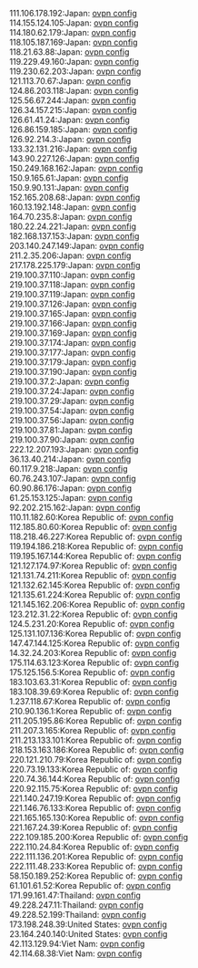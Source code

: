 111.106.178.192:Japan: [ovpn config](vpn/111_106_178_192.ovpn)  
114.155.124.105:Japan: [ovpn config](vpn/114_155_124_105.ovpn)  
114.180.62.179:Japan: [ovpn config](vpn/114_180_62_179.ovpn)  
118.105.187.169:Japan: [ovpn config](vpn/118_105_187_169.ovpn)  
118.21.63.88:Japan: [ovpn config](vpn/118_21_63_88.ovpn)  
119.229.49.160:Japan: [ovpn config](vpn/119_229_49_160.ovpn)  
119.230.62.203:Japan: [ovpn config](vpn/119_230_62_203.ovpn)  
121.113.70.67:Japan: [ovpn config](vpn/121_113_70_67.ovpn)  
124.86.203.118:Japan: [ovpn config](vpn/124_86_203_118.ovpn)  
125.56.67.244:Japan: [ovpn config](vpn/125_56_67_244.ovpn)  
126.34.157.215:Japan: [ovpn config](vpn/126_34_157_215.ovpn)  
126.61.41.24:Japan: [ovpn config](vpn/126_61_41_24.ovpn)  
126.86.159.185:Japan: [ovpn config](vpn/126_86_159_185.ovpn)  
126.92.214.3:Japan: [ovpn config](vpn/126_92_214_3.ovpn)  
133.32.131.216:Japan: [ovpn config](vpn/133_32_131_216.ovpn)  
143.90.227.126:Japan: [ovpn config](vpn/143_90_227_126.ovpn)  
150.249.168.162:Japan: [ovpn config](vpn/150_249_168_162.ovpn)  
150.9.165.61:Japan: [ovpn config](vpn/150_9_165_61.ovpn)  
150.9.90.131:Japan: [ovpn config](vpn/150_9_90_131.ovpn)  
152.165.208.68:Japan: [ovpn config](vpn/152_165_208_68.ovpn)  
160.13.192.148:Japan: [ovpn config](vpn/160_13_192_148.ovpn)  
164.70.235.8:Japan: [ovpn config](vpn/164_70_235_8.ovpn)  
180.22.24.221:Japan: [ovpn config](vpn/180_22_24_221.ovpn)  
182.168.137.153:Japan: [ovpn config](vpn/182_168_137_153.ovpn)  
203.140.247.149:Japan: [ovpn config](vpn/203_140_247_149.ovpn)  
211.2.35.206:Japan: [ovpn config](vpn/211_2_35_206.ovpn)  
217.178.225.179:Japan: [ovpn config](vpn/217_178_225_179.ovpn)  
219.100.37.110:Japan: [ovpn config](vpn/219_100_37_110.ovpn)  
219.100.37.118:Japan: [ovpn config](vpn/219_100_37_118.ovpn)  
219.100.37.119:Japan: [ovpn config](vpn/219_100_37_119.ovpn)  
219.100.37.126:Japan: [ovpn config](vpn/219_100_37_126.ovpn)  
219.100.37.165:Japan: [ovpn config](vpn/219_100_37_165.ovpn)  
219.100.37.166:Japan: [ovpn config](vpn/219_100_37_166.ovpn)  
219.100.37.169:Japan: [ovpn config](vpn/219_100_37_169.ovpn)  
219.100.37.174:Japan: [ovpn config](vpn/219_100_37_174.ovpn)  
219.100.37.177:Japan: [ovpn config](vpn/219_100_37_177.ovpn)  
219.100.37.179:Japan: [ovpn config](vpn/219_100_37_179.ovpn)  
219.100.37.190:Japan: [ovpn config](vpn/219_100_37_190.ovpn)  
219.100.37.2:Japan: [ovpn config](vpn/219_100_37_2.ovpn)  
219.100.37.24:Japan: [ovpn config](vpn/219_100_37_24.ovpn)  
219.100.37.29:Japan: [ovpn config](vpn/219_100_37_29.ovpn)  
219.100.37.54:Japan: [ovpn config](vpn/219_100_37_54.ovpn)  
219.100.37.56:Japan: [ovpn config](vpn/219_100_37_56.ovpn)  
219.100.37.81:Japan: [ovpn config](vpn/219_100_37_81.ovpn)  
219.100.37.90:Japan: [ovpn config](vpn/219_100_37_90.ovpn)  
222.12.207.193:Japan: [ovpn config](vpn/222_12_207_193.ovpn)  
36.13.40.214:Japan: [ovpn config](vpn/36_13_40_214.ovpn)  
60.117.9.218:Japan: [ovpn config](vpn/60_117_9_218.ovpn)  
60.76.243.107:Japan: [ovpn config](vpn/60_76_243_107.ovpn)  
60.90.86.176:Japan: [ovpn config](vpn/60_90_86_176.ovpn)  
61.25.153.125:Japan: [ovpn config](vpn/61_25_153_125.ovpn)  
92.202.215.162:Japan: [ovpn config](vpn/92_202_215_162.ovpn)  
110.11.182.60:Korea Republic of: [ovpn config](vpn/110_11_182_60.ovpn)  
112.185.80.60:Korea Republic of: [ovpn config](vpn/112_185_80_60.ovpn)  
118.218.46.227:Korea Republic of: [ovpn config](vpn/118_218_46_227.ovpn)  
119.194.186.218:Korea Republic of: [ovpn config](vpn/119_194_186_218.ovpn)  
119.195.167.144:Korea Republic of: [ovpn config](vpn/119_195_167_144.ovpn)  
121.127.174.97:Korea Republic of: [ovpn config](vpn/121_127_174_97.ovpn)  
121.131.74.211:Korea Republic of: [ovpn config](vpn/121_131_74_211.ovpn)  
121.132.62.145:Korea Republic of: [ovpn config](vpn/121_132_62_145.ovpn)  
121.135.61.224:Korea Republic of: [ovpn config](vpn/121_135_61_224.ovpn)  
121.145.162.206:Korea Republic of: [ovpn config](vpn/121_145_162_206.ovpn)  
123.212.31.22:Korea Republic of: [ovpn config](vpn/123_212_31_22.ovpn)  
124.5.231.20:Korea Republic of: [ovpn config](vpn/124_5_231_20.ovpn)  
125.131.107.136:Korea Republic of: [ovpn config](vpn/125_131_107_136.ovpn)  
147.47.144.125:Korea Republic of: [ovpn config](vpn/147_47_144_125.ovpn)  
14.32.24.203:Korea Republic of: [ovpn config](vpn/14_32_24_203.ovpn)  
175.114.63.123:Korea Republic of: [ovpn config](vpn/175_114_63_123.ovpn)  
175.125.156.5:Korea Republic of: [ovpn config](vpn/175_125_156_5.ovpn)  
183.103.63.31:Korea Republic of: [ovpn config](vpn/183_103_63_31.ovpn)  
183.108.39.69:Korea Republic of: [ovpn config](vpn/183_108_39_69.ovpn)  
1.237.118.67:Korea Republic of: [ovpn config](vpn/1_237_118_67.ovpn)  
210.90.136.1:Korea Republic of: [ovpn config](vpn/210_90_136_1.ovpn)  
211.205.195.86:Korea Republic of: [ovpn config](vpn/211_205_195_86.ovpn)  
211.207.3.165:Korea Republic of: [ovpn config](vpn/211_207_3_165.ovpn)  
211.213.133.101:Korea Republic of: [ovpn config](vpn/211_213_133_101.ovpn)  
218.153.163.186:Korea Republic of: [ovpn config](vpn/218_153_163_186.ovpn)  
220.121.210.79:Korea Republic of: [ovpn config](vpn/220_121_210_79.ovpn)  
220.73.19.133:Korea Republic of: [ovpn config](vpn/220_73_19_133.ovpn)  
220.74.36.144:Korea Republic of: [ovpn config](vpn/220_74_36_144.ovpn)  
220.92.115.75:Korea Republic of: [ovpn config](vpn/220_92_115_75.ovpn)  
221.140.247.19:Korea Republic of: [ovpn config](vpn/221_140_247_19.ovpn)  
221.146.76.133:Korea Republic of: [ovpn config](vpn/221_146_76_133.ovpn)  
221.165.165.130:Korea Republic of: [ovpn config](vpn/221_165_165_130.ovpn)  
221.167.24.39:Korea Republic of: [ovpn config](vpn/221_167_24_39.ovpn)  
222.109.185.200:Korea Republic of: [ovpn config](vpn/222_109_185_200.ovpn)  
222.110.24.84:Korea Republic of: [ovpn config](vpn/222_110_24_84.ovpn)  
222.111.136.201:Korea Republic of: [ovpn config](vpn/222_111_136_201.ovpn)  
222.111.48.233:Korea Republic of: [ovpn config](vpn/222_111_48_233.ovpn)  
58.150.189.252:Korea Republic of: [ovpn config](vpn/58_150_189_252.ovpn)  
61.101.61.52:Korea Republic of: [ovpn config](vpn/61_101_61_52.ovpn)  
171.99.161.47:Thailand: [ovpn config](vpn/171_99_161_47.ovpn)  
49.228.247.11:Thailand: [ovpn config](vpn/49_228_247_11.ovpn)  
49.228.52.199:Thailand: [ovpn config](vpn/49_228_52_199.ovpn)  
173.198.248.39:United States: [ovpn config](vpn/173_198_248_39.ovpn)  
23.164.240.140:United States: [ovpn config](vpn/23_164_240_140.ovpn)  
42.113.129.94:Viet Nam: [ovpn config](vpn/42_113_129_94.ovpn)  
42.114.68.38:Viet Nam: [ovpn config](vpn/42_114_68_38.ovpn)  
